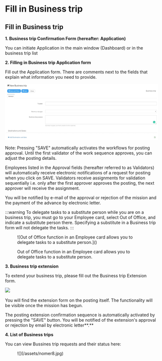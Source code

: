 # Fill in Business trip

## Fill in **Business trip**

**1. Business trip Confirmation Form (hereafter: Application)**

You can initiate Application in the main window (Dashboard) or in the business trip list

**‌2. Filling in Business trip Application form**

Fill out the Application form. There are comments next to the fields that explain what information you need to provide.

![](/assets/nomer4.jpg)

Note: Pressing "SAVE" automatically activates the workflows for posting approval. Until the first validator of the work sequence approves, you can adjust the posting details.

Employees listed in the Approval fields (hereafter referred to as Validators) will automatically receive electronic notifications of a request for posting when you click on SAVE. Validators receive assignments for validation sequentially i.e. only after the first approver approves the posting, the next approver will receive the assignment.

You will be notified by e-mail of the approval or rejection of the mission and the payment of the advance by electronic letter.

:::warning
To delegate tasks to a substitute person while you are on a business trip, you must go to your Employee card, select Out of Office, and indicate a substitute person there. Specifying a substitute in a Business trip form will not delegate the tasks.
:::

<figure>
    ![Out of Office function in an Employee card allows you to delegate tasks to a substitute person.](</assets/image_(309).png>)
  <figcaption>
    <p>Out of Office function in an Employee card allows you to delegate tasks to a substitute person.</p>
  </figcaption>
</figure>

**3. Business trip extension**

To extend your business trip, please fill out the Business trip Extension form.

![](https://lh6.googleusercontent.com/-L7sFFVC7RhKGgkxhpQnGr3rgrgyk1XPrDowvRPe-PhSKC8lkYqy5b5kd9JGUKm3hGUP3WgjYfPQHPip8bR3Gsxso08x2rIzaExr9T5SvjPQdRUn0OLSrkEV-dGYe2poyhxrT88)

You will find the extension form on the posting itself. The functionality will be visible once the mission has begun.

The posting extension confirmation sequence is automatically activated by pressing the "SAVE" button. You will be notified of the extension's approval or rejection by email by electronic letter**.**

**4. List of Business trips**

You can view Bussines trip requests and their status here:

<figure>
![](/assets/nomer8.jpg)
</figure>
